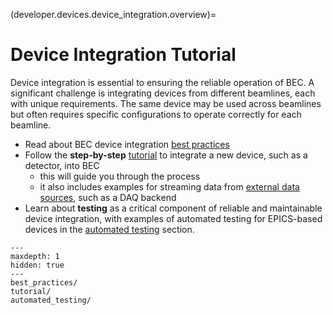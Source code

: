 (developer.devices.device_integration.overview)=
# Device Integration Tutorial
Device integration is essential to ensuring the reliable operation of BEC. A significant challenge is integrating devices from different beamlines, each with unique requirements. The same device may be used across beamlines but often requires specific configurations to operate correctly for each beamline. 

- Read about BEC device integration [best practices](#developer.devices.device_integration.best_practices) 
- Follow the **step-by-step** [tutorial](#developer.devices.device_integration.tutorial) to integrate a new device, such as a detector, into BEC
    - this will guide you through the process
    - it also includes examples for streaming data from [external data sources](#developer.devices.device_integration.external_data_sources), such as a DAQ backend
- Learn about **testing** as a critical component of reliable and maintainable device integration, with examples of automated testing for EPICS-based devices in the [automated testing](#developer.devices.device_integration.automated_testing) section. 


```{toctree}
---
maxdepth: 1
hidden: true
---
best_practices/
tutorial/
automated_testing/
```
